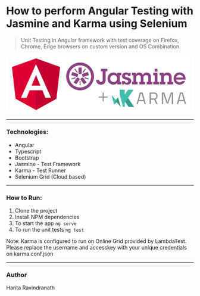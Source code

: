 

# How to perform Angular Testing with Jasmine and Karma using Selenium

> Unit Testing in Angular framework with test coverage on Firefox, Chrome, Edge browsers on custom version and OS Combination.

<img src="https://github.com/harita-R/angular-unit-test/blob/9e192701bd2a27c70e25811a11fb3541d84527f8/1_EKbZZOcx2IfRAe4bYF_eeQ.png" alt="banner" />

---
### Technologies: 
- Angular
- Typescript
- Bootstrap
- Jasmine - Test Framework
- Karma - Test Runner
- Selenium Grid (Cloud based)
---
### How to Run: 
1. Clone the project
2. Install NPM dependencies
3. To start the app
        `ng serve`
4. To run the unit tests
        `ng test`
       
       
Note: Karma is configured to run on Online Grid provided by LambdaTest. Please replace the username and accesskey with your unique credentials on karma.conf.json

---
### Author
Harita Ravindranath


